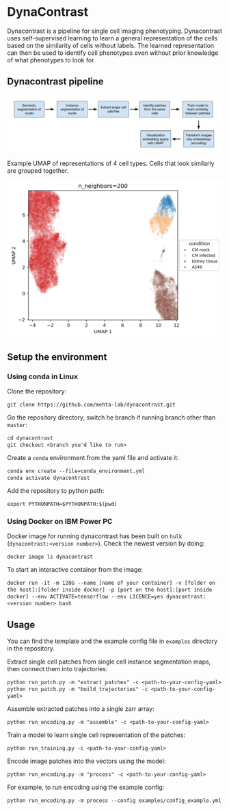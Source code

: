 # DynaContrast

Dynacontrast is a pipeline for single cell imaging phenotyping. Dynacontrast uses self-supervised learning to learn a general representation of the cells based on the similarity of cells without labels. The learned representation can then be used to identify cell phenotypes even without prior knowledge of what phenotypes to look for. 

## Dynacontrast pipeline

![pipeline_fig](pipeline.png)

Example UMAP of representations of 4 cell types. Cells that look similarly are grouped together.  

![umap_fig](UMAP_4_cell_types.png)

## Setup the environment
### Using conda in Linux
Clone the repository:

```
git clone https://github.com/mehta-lab/dynacontrast.git
```

Go the repository directory, switch he branch if running branch other than `master`: 

```
cd dynacontrast
git checkout <branch you'd like to run>
```

Create a `conda` environment from the yaml file and activate it:

```
conda env create --file=conda_environment.yml
conda activate dynacontrast
```

Add the repository to python path:

```
export PYTHONPATH=$PYTHONPATH:$(pwd)
```
### Using Docker on IBM Power PC
Docker image for running dynacontrast has been built on `hulk` (`dynacontrast:<version number>`). Check the newest version by doing:
```
docker image ls dynacontrast
```

To start an interactive container from the image:
```
docker run -it -m 128G --name [name of your container] -v [folder on the host]:[folder inside docker] -p [port on the host]:[port inside docker] --env ACTIVATE=tensorflow --env LICENCE=yes dynacontrast:<version number> bash
```

## Usage
You can find the template and the example config file in `examples` directory in the repository.

Extract single cell patches from single cell instance segmentation maps, then connect them into trajectories:

	python run_patch.py -m "extract_patches" -c <path-to-your-config-yaml>
	python run_patch.py -m "build_trajectories" -c <path-to-your-config-yaml>

Assemble extracted patches into a single zarr array:

	python run_encoding.py -m "assemble" -c <path-to-your-config-yaml>

Train a model to learn single cell representation of the patches:

	python run_training.py -c <path-to-your-config-yaml>

Encode image patches into the vectors using the model:

	python run_encoding.py -m "process" -c <path-to-your-config-yaml>

For example, to run encoding using the example config:

    python run_encoding.py -m process --config examples/config_example.yml 

    


